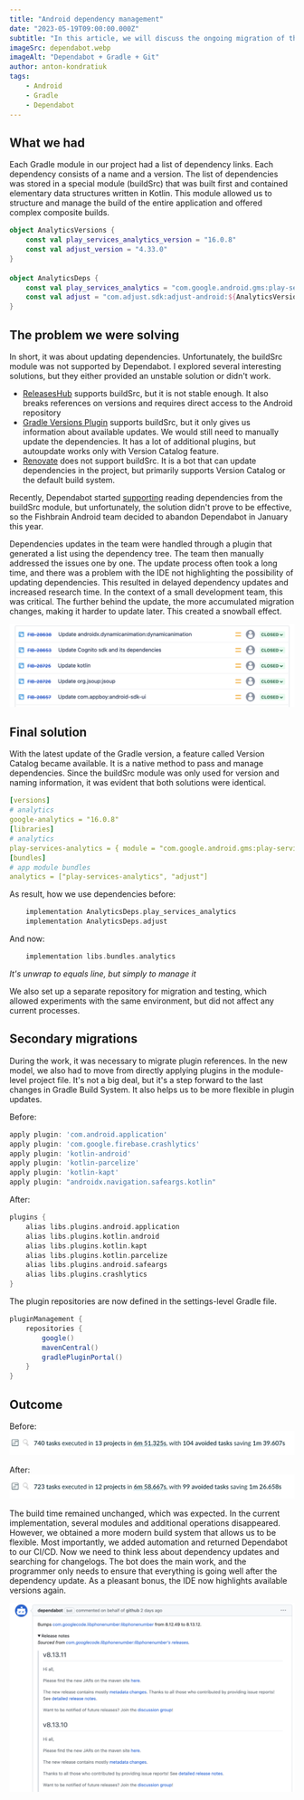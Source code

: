```yaml
---
title: "Android dependency management"
date: "2023-05-19T09:00:00.000Z"
subtitle: "In this article, we will discuss the ongoing migration of the dependency management system within the Android team."
imageSrc: dependabot.webp
imageAlt: "Dependabot + Gradle + Git"
author: anton-kondratiuk
tags:
    - Android
    - Gradle
    - Dependabot
---
```


## What we had

Each Gradle module in our project had a list of dependency links. Each dependency consists of a name and a version. The list of dependencies was stored in a special module (buildSrc) that was built first and contained elementary data structures written in Kotlin. This module allowed us to structure and manage the build of the entire application and offered complex composite builds.

```kotlin
object AnalyticsVersions {
    const val play_services_analytics_version = "16.0.8"
    const val adjust_version = "4.33.0"
}

object AnalyticsDeps {
    const val play_services_analytics = "com.google.android.gms:play-services-analytics:${AnalyticsVersions.play_services_analytics_version}"
    const val adjust = "com.adjust.sdk:adjust-android:${AnalyticsVersions.adjust_version}"
}
```

## The problem we were solving

In short, it was about updating dependencies. Unfortunately, the buildSrc module was not supported by Dependabot. I explored several interesting solutions, but they either provided an unstable solution or didn't work.

- [ReleasesHub](https://github.com/dipien/releases-hub-gradle-plugin) supports buildSrc, but it is not stable enough. It also breaks references on versions and requires direct access to the Android repository
- [Gradle Versions Plugin](https://github.com/ben-manes/gradle-versions-plugin) supports buildSrc, but it only gives us information about available updates. We would still need to manually update the dependencies. It has a lot of additional plugins, but autoupdate works only with Version Catalog feature.
- [Renovate](https://github.com/apps/renovate) does not support buildSrc. It is a bot that can update dependencies in the project, but primarily supports Version Catalog or the default build system.

Recently, Dependabot started [supporting](https://github.com/dependabot/dependabot-core/issues/2180) reading dependencies from the buildSrc module, but unfortunately, the solution didn't prove to be effective, so the Fishbrain Android team decided to abandon Dependabot in January this year.

Dependencies updates in the team were handled through a plugin that generated a list using the dependency tree. The team then manually addressed the issues one by one. The update process often took a long time, and there was a problem with the IDE not highlighting the possibility of updating dependencies. This resulted in delayed dependency updates and increased research time. In the context of a small development team, this was critical. The further behind the update, the more accumulated migration changes, making it harder to update later. This created a snowball effect.

![Example of dependency update task](tasklist.png)

## Final solution

With the latest update of the Gradle version, a feature called Version Catalog became available. It is a native method to pass and manage dependencies. Since the buildSrc module was only used for version and naming information, it was evident that both solutions were identical.

[//]: # "Not yaml, but toml is not supported by markdown"
```yaml
[versions]
# analytics
google-analytics = "16.0.8"
[libraries]
# analytics
play-services-analytics = { module = "com.google.android.gms:play-services-analytics", version.ref = "google-analytics" }
[bundles]
# app module bundles
analytics = ["play-services-analytics", "adjust"]
```

As result, how we use dependencies before:
```groovy
    implementation AnalyticsDeps.play_services_analytics
    implementation AnalyticsDeps.adjust
```
And now:
```groovy
    implementation libs.bundles.analytics
```
*It's unwrap to equals line, but simply to manage it*

We also set up a separate repository for migration and testing, which allowed experiments with the same environment, but did not affect any current processes.

## Secondary migrations

During the work, it was necessary to migrate plugin references. In the new model, we also had to move from directly applying plugins in the module-level project file. It's not a big deal, but it's a step forward to the last changes in Gradle Build System. It also helps us to be more flexible in plugin updates.

Before:
```groovy
apply plugin: 'com.android.application'
apply plugin: 'com.google.firebase.crashlytics'
apply plugin: 'kotlin-android'
apply plugin: 'kotlin-parcelize'
apply plugin: 'kotlin-kapt'
apply plugin: "androidx.navigation.safeargs.kotlin"
```

After:
```groovy
plugins {
    alias libs.plugins.android.application
    alias libs.plugins.kotlin.android
    alias libs.plugins.kotlin.kapt
    alias libs.plugins.kotlin.parcelize
    alias libs.plugins.android.safeargs
    alias libs.plugins.crashlytics
}
```

The plugin repositories are now defined in the settings-level Gradle file.
```groovy
pluginManagement {
    repositories {
        google()
        mavenCentral()
        gradlePluginPortal()
    }
}
```

## Outcome

Before:
![Gradle Scan](before.png)

After:
![Gradle Scan](after.png)

The build time remained unchanged, which was expected. In the current implementation, several modules and additional operations disappeared. However, we obtained a more modern build system that allows us to be flexible. Most importantly, we added automation and returned Dependabot to our CI/CD. Now we need to think less about dependency updates and searching for changelogs. The bot does the main work, and the programmer only needs to ensure that everything is going well after the dependency update. As a pleasant bonus, the IDE now highlights available versions again.

![Dependabot update example](dependabot_example.png)
